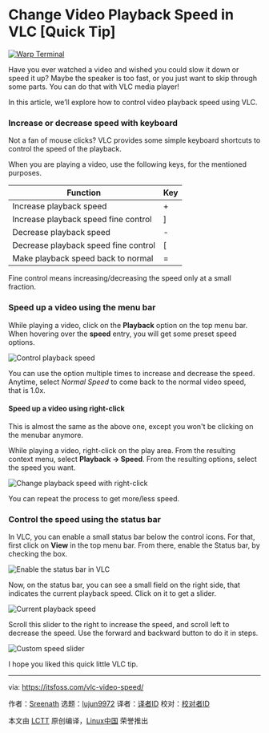 [#]: subject: "Change Video Playback Speed in VLC [Quick Tip]"
[#]: via: "https://itsfoss.com/vlc-video-speed/"
[#]: author: "Sreenath https://itsfoss.com/author/sreenath/"
[#]: collector: "lujun9972/lctt-scripts-1705972010"
[#]: translator: " "
[#]: reviewer: " "
[#]: publisher: " "
[#]: url: " "

Change Video Playback Speed in VLC [Quick Tip]
======

[![Warp Terminal][1]][2]

Have you ever watched a video and wished you could slow it down or speed it up? Maybe the speaker is too fast, or you just want to skip through some parts. You can do that with VLC media player!

In this article, we’ll explore how to control video playback speed using VLC.

### Increase or decrease speed with keyboard

Not a fan of mouse clicks? VLC provides some simple keyboard shortcuts to control the speed of the playback.

When you are playing a video, use the following keys, for the mentioned purposes.

Function | Key
---|---
Increase playback speed | +
Increase playback speed fine control | ]
Decrease playback speed | -
Decrease playback speed fine control | [
Make playback speed back to normal | =

Fine control means increasing/decreasing the speed only at a small fraction.

### Speed up a video using the menu bar

While playing a video, click on the **Playback** option on the top menu bar. When hovering over the **speed** entry, you will get some preset speed options.

![Control playback speed][3]

You can use the option multiple times to increase and decrease the speed. Anytime, select _Normal Speed_ to come back to the normal video speed, that is 1.0x.

#### Speed up a video using right-click

This is almost the same as the above one, except you won't be clicking on the menubar anymore.

While playing a video, right-click on the play area. From the resulting context menu, select **Playback → Speed**. From the resulting options, select the speed you want.

![Change playback speed with right-click][4]

You can repeat the process to get more/less speed.

### Control the speed using the status bar

In VLC, you can enable a small status bar below the control icons. For that, first click on **View** in the top menu bar. From there, enable the Status bar, by checking the box.

![Enable the status bar in VLC][5]

Now, on the status bar, you can see a small field on the right side, that indicates the current playback speed. Click on it to get a slider.

![Current playback speed][6]

Scroll this slider to the right to increase the speed, and scroll left to decrease the speed. Use the forward and backward button to do it in steps.

![Custom speed slider][7]

I hope you liked this quick little VLC tip.

--------------------------------------------------------------------------------

via: https://itsfoss.com/vlc-video-speed/

作者：[Sreenath][a]
选题：[lujun9972][b]
译者：[译者ID](https://github.com/译者ID)
校对：[校对者ID](https://github.com/校对者ID)

本文由 [LCTT](https://github.com/LCTT/TranslateProject) 原创编译，[Linux中国](https://linux.cn/) 荣誉推出

[a]: https://itsfoss.com/author/sreenath/
[b]: https://github.com/lujun9972
[1]: https://itsfoss.com/assets/images/warp-terminal.webp
[2]: https://www.warp.dev?utm_source=its_foss&utm_medium=display&utm_campaign=linux_launch
[3]: https://itsfoss.com/content/images/2024/04/playback-speed-faster.png
[4]: https://itsfoss.com/content/images/2024/04/right-click-playback-speed-faster.png
[5]: https://itsfoss.com/content/images/2024/04/enable-status-bar-view-status-bar.png
[6]: https://itsfoss.com/content/images/2024/04/status-bar-adjust-speed-slider.png
[7]: https://itsfoss.com/content/images/2024/04/status-bar-custom-speed-setting-fast.png
